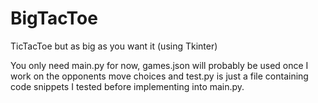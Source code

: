 # BigTacToe
TicTacToe but as big as you want it (using Tkinter)

You only need main.py for now, games.json will probably be used once I work on the opponents move choices and test.py is just a file containing code snippets I tested before implementing into main.py.
